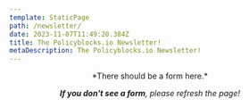 ```yaml
---
template: StaticPage
path: /newsletter/
date: 2023-11-07T11:49:20.384Z
title: The Policyblocks.io Newsletter!
metaDescription: The Policyblocks.io Newsletter!
---
```

<div style="text-align: center" class="sender-form-field" data-sender-form-id="cdc9335f94784b4bRI7"></div>

<div style="text-align: center">*There should be a form here.* 

***If you don't see a form**, please refresh the page!</div>*